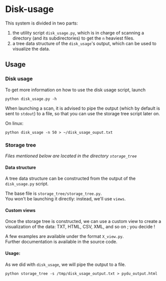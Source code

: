 # Disk-usage

This system is divided in two parts:
1. the utility script ``disk_usage.py``, which is in charge of scanning a directory (and its subdirectories) to get the ``n`` heaviest files.
2. a tree data structure of the ``disk_usage``'s output, which can be used to visualize the data.

## Usage

### Disk usage

To get more information on how to use the disk usage script, launch 

    python disk_usage.py -h

When launching a scan, it is advised to pipe the output (which by default is sent to ``stdout``) to a file, 
so that you can use the storage tree script later on.

On linux:

    python disk_usage -n 50 > ~/disk_usage_ouput.txt

### Storage tree

*Files mentioned below are located in the directory ``storage_tree``*

#### Data structure

A tree data structure can be constructed from the output of the ``disk_usage.py`` script.

The base file is ``storage_tree/storage_tree.py``.
\
You won't be launching it directly: instead, we'll use ``views``.

#### Custom views

Once the storage tree is constructed, we can use a custom view to create a visualization of the data: 
TXT, HTML, CSV, XML, and so on ; you decide !

A few examples are available under the format ``X_view.py``.
\
Further documentation is available in the source code.

#### Usage:

As we did with ``disk_usage``, we will pipe the output to a file.

    python storage_tree -s /tmp/disk_usage_output.txt > pydu_output.html
